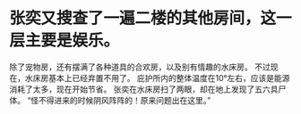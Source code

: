 # 张奕又搜查了一遍二楼的其他房间，这一层主要是娱乐。
除了宠物房，还有摆满了各种道具的合欢房，以及别有情趣的水床房。
不过现在，水床房基本上已经弃置不用了。
庇护所内的整体温度在10°左右，应该是能源消耗了太多，现在开始节省。
张奕在水床房扫了两眼，却在地上发现了五六具尸体。
“怪不得进来的时候阴风阵阵的！原来问题出在这里。”

